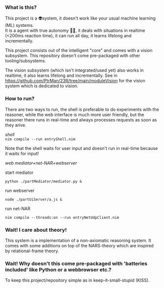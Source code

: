 ### What is this?

This project is a :alien:system, it doesn't work like your usual machine learning (ML) systems. <br />
It is a agent with true autonomy :robot:🧠, it deals with situations in realtime (<200ms reaction time), it can run all day, it learns lifelong and incrementally.

This project consists out of the intelligent "core" and comes with a vision subsystem. This repository doesn't come pre-packaged with other tooling/subsystems.

The vision subsystem (which isn't integrated/used yet) also works in realtime, it also learns lifelong and incrementally. See in https://github.com/PtrMan/23R/tree/main/moduleVision for the vision system which is dedicated to vision.


### How to run?

There are two ways to run, the shell is preferable to do experiments with the reasoner, while the web interface is much more user friendly, but the reasoner there runs in real-time and always processes requests as soon as they arive.

*shell* <br />
```nim compile --run entryShell.nim``` <br />

Note that the shell waits for user input and doesn't run in real-time because it waits for input!

*web mediator+net-NAR+webserver* <br />

start mediator

    python ./partMediator/mediator.py &

run webserver

    node ./partUiServer/a.js &

run net-NAR

    nim compile --threads:on --run entryNetUdpClient.nim



### Wait! I care about theory!

This system is a implementation of a non-axiomatic reasoning system. It comes with some additions on top of the NARS-theory which are inspired by relational-frame theory.

### Wait! Why doesn't this come pre-packaged with 'batteries included' like Python or a webbrowser etc.?

To keep this project/repository simple as in keep-it-small-stupid (KISS).
